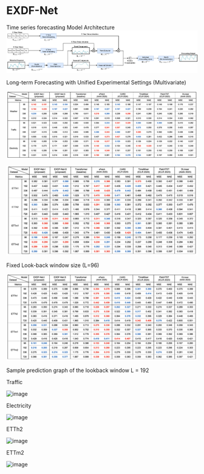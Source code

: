 # EXDF-Net
Time series forecasting
Model Architecture
![sac](figure/EXDF-Net.png)

Long-term Forecasting with Unified Experimental Settings (Multivariate)

![sac](figure/ex_results_1.png)

![sac](figure/ex_results_2.png)

Fixed Look-back window size (L=96)

![sac](figure/ex_results_3.png)

Sample prediction graph of the lookback window L = 192

Traffic

<img width="560" height="454" alt="image" src="https://github.com/user-attachments/assets/678d1234-d164-4a81-9bc7-15c13d33cac4" />

Electricity

<img width="558" height="448" alt="image" src="https://github.com/user-attachments/assets/f6ea597d-acc6-494a-872b-6e1c6943e863" />

ETTh2

<img width="555" height="448" alt="image" src="https://github.com/user-attachments/assets/cda7d917-4db1-4fb9-8dee-3086f7d2ee79" />


ETTm2

<img width="583" height="448" alt="image" src="https://github.com/user-attachments/assets/510c18d9-f8af-46aa-91be-d733a2ac0a2b" />
